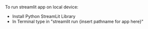 To run streamlit app on local device:
  - Install Python StreamLit Library
  - In Terminal type in "streamlit run {insert pathname for app here}"
